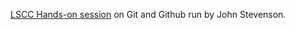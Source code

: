 [LSCC Hands-on session](http://www.meetup.com/london-software-craftsmanship/events/131499862/) on Git and Github run by John Stevenson.


